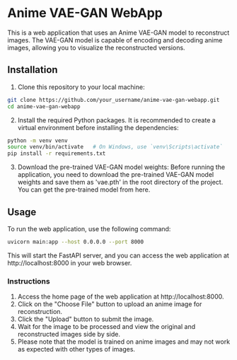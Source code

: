 # Anime VAE-GAN WebApp

This is a web application that uses an Anime VAE-GAN model to reconstruct images. The VAE-GAN model is capable of encoding and decoding anime images, allowing you to visualize the reconstructed versions.

## Installation

1. Clone this repository to your local machine:

```bash
git clone https://github.com/your_username/anime-vae-gan-webapp.git
cd anime-vae-gan-webapp
```

2. Install the required Python packages. It is recommended to create a virtual environment before installing the dependencies:

```bash
python -m venv venv
source venv/bin/activate   # On Windows, use `venv\Scripts\activate`
pip install -r requirements.txt
```

3. Download the pre-trained VAE-GAN model weights:
Before running the application, you need to download the pre-trained VAE-GAN model weights and save them as 'vae.pth' in the root directory of the project. You can get the pre-trained model from here.

## Usage
To run the web application, use the following command:

``` bash
uvicorn main:app --host 0.0.0.0 --port 8000
```

This will start the FastAPI server, and you can access the web application at http://localhost:8000 in your web browser.

### Instructions

1. Access the home page of the web application at http://localhost:8000.
2. Click on the "Choose File" button to upload an anime image for reconstruction.
3. Click the "Upload" button to submit the image.
4. Wait for the image to be processed and view the original and reconstructed images side by side.
5. Please note that the model is trained on anime images and may not work as expected with other types of images.
